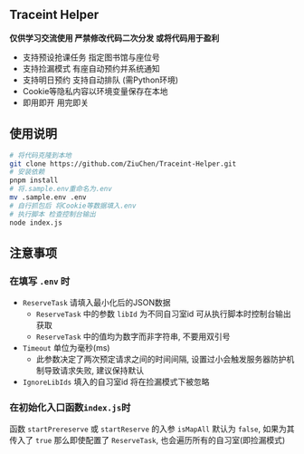 ## Traceint Helper

**仅供学习交流使用 严禁修改代码二次分发 或将代码用于盈利**

- 支持预设抢课任务 指定图书馆与座位号
- 支持捡漏模式 有座自动预约并系统通知
- 支持明日预约 支持自动排队 (需Python环境)
- Cookie等隐私内容以环境变量保存在本地
- 即用即开 用完即关

## 使用说明

```sh
# 将代码克隆到本地
git clone https://github.com/ZiuChen/Traceint-Helper.git
# 安装依赖
pnpm install
# 将.sample.env重命名为.env
mv .sample.env .env
# 自行抓包后 将Cookie等数据填入.env
# 执行脚本 检查控制台输出
node index.js
```

## 注意事项

### 在填写 `.env` 时

- `ReserveTask` 请填入最小化后的JSON数据
  - `ReserveTask` 中的参数 `libId` 为不同自习室id 可从执行脚本时控制台输出获取
  - `ReserveTask` 中的值均为数字而非字符串, 不要用双引号
- `Timeout` 单位为毫秒(ms)
  - 此参数决定了两次预定请求之间的时间间隔, 设置过小会触发服务器防护机制导致请求失败, 建议保持默认
- `IgnoreLibIds` 填入的自习室id 将在捡漏模式下被忽略

### 在初始化入口函数`index.js`时

函数 `startPrereserve` 或 `startReserve` 的入参 `isMapAll` 默认为 `false`, 如果为其传入了 `true` 那么即使配置了 `ReserveTask`, 也会遍历所有的自习室(即捡漏模式)